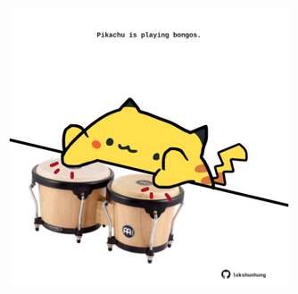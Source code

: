 <!-- built at 05/07/2023, 08:01:11 UTC -->
<p align="center">
  <img width="500" height="500" src="./ReadmeImage.svg">
</p>
